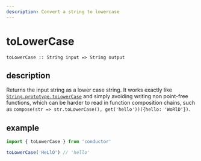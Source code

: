 ```yaml
---
description: Convert a string to lowercase
---
```


# toLowerCase

`toLowerCase :: String input => String output`

## description

Returns the input string as a lower case string. It works exactly like [`String.prototype.toLowerCase`](https://developer.mozilla.org/en-US/docs/Web/JavaScript/Reference/Global_Objects/String/toLowerCase) and simply avoiding writing non point-free functions, which can be harder to read in function composition chains, such as `compose(str => str.toLowerCase(), get('hello'))({hello: 'WoRlD'})`.

## example

```javascript
import { toLowerCase } from 'conductor'

toLowerCase('HeLlO') // 'hello'
```

